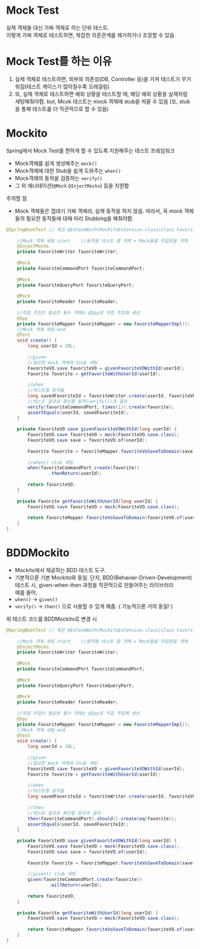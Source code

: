 # Mock Test
실제 객체들 대신 가짜 객체로 하는 단위 테스트.  
이렇게 가짜 객체로 테스트하면, 복잡한 의존관계를 제거하거나 조정할 수 있음.

# Mock Test를 하는 이유
1. 실제 객체로 테스트하면, 외부와 의존성(DB, Controller 등)을 가져 테스트가 무거워짐(테스트 케이스가 많아질수록 오래걸림)  
2. 또, 실제 객체로 테스트하면 예외 상황을 테스트할 때, 해당 예외 상황을 실제처럼 세팅해줘야함. but, Mcok 테스트는 mock 객체에 stub을 씌울 수 있음 (또, stub을 통해 테스트를 더 직관적으로 할 수 있음)

# Mockito
Spring에서 Mock Test를 편하게 할 수 있도록 지원해주는 테스트 프레임워크
- Mock객체를 쉽게 생성해주는 `mock() `
- Mock객체에 대한 Stub을 쉽게 도와주는 `when()`
- Mock객체의 동작을 검증하는 `verify()` 
- 그 외 애너테이션(`@Mock` `@InjectMocks`) 
등을 지원함

주의할 점
- Mock 객체들은 껍데기 가짜 객체라, 실제 동작을 하지 않음. 따라서, 꼭 mock 객체들의 필요한 동작들에 대해 미리 Stubbing을 해줘야함.

```java
@SpringBootTest // 혹은 @ExtendWith(MockitoExtension.class)class FavoriteWriterTest {  
  
    //Mock 객체 세팅 start    //동작을 테스트 할 객체 = Mock들을 주입받을 객체  
    @InjectMocks  
    private FavoriteWriter favoriteWriter;  
  
    @Mock  
    private FavoriteCommandPort favoriteCommandPort;  
  
    @Mock  
    private FavoriteQueryPort favoriteQueryPort;  
  
    @Mock  
    private FavoriteReader favoriteReader;  
  
    //직접 주입이 필요한 필수 객체는 @Spy로 직접 주입해 생성  
    @Spy  
    private FavoriteMapper favoriteMapper = new FavoriteMapperImpl();  
    //Mock 객체 세팅 end  
    @Test  
    void create() {  
        long userId = 10L;  
  
        //given  
        //필요한 mock 객체와 Stub 세팅  
        FavoriteVO.save favoriteVO = givenFavoriteVOWithId(userId);  
        Favorite favorite = getFavoriteWithUserId(userId);  
  
        //when  
        //테스트할 동작들  
        long savedFavoriteId = favoriteWriter.create(userId, favoriteVO);    
        //테스트 결과로 확인할 동작(verify())과 결과  
        verify(favoriteCommandPort, times(1)).create(favorite);  
        assertEquals(userId, savedFavoriteId);  
    }  
  
    private FavoriteVO.save givenFavoriteVOWithId(long userId) {  
        FavoriteVO.save favoriteVO = mock(FavoriteVO.save.class);  
        FavoriteVO.save save = favoriteVO.of(userId);  
  
        Favorite favorite = favoriteMapper.favoriteVoSaveToDomain(save);  
  
        //when() stub 세팅  
        when(favoriteCommandPort.create(favorite))  
                .thenReturn(userId);  
  
        return favoriteVO;  
    }  
  
    private Favorite getFavoriteWithUserId(long userId) {  
        FavoriteVO.save favoriteVO = mock(FavoriteVO.save.class);  
  
        return favoriteMapper.favoriteVoSaveToDomain(favoriteVO.of(userId));  
    }  
}
```
# BDDMockito
- Mockito에서 제공하는 BDD 테스트 도구. 
- 기본적으론 기본 Mockito와 동일. 
단지, BDD(Behavier-Driven-Development) 테스트 시, given-when-then 과정을 직관적으로 만들어주는 라이브러리  
예를 들어,
- `when()` -> `given()`
- `verify()` -> `then()`
으로 사용할 수 있게 해줌. ( 기능적으론 거의 동일! )

위 테스트 코드를 BDDMockito로 변경 시
```java
@SpringBootTest // 혹은 @ExtendWith(MockitoExtension.class)class FavoriteWriterTest {  
  
    //Mock 객체 세팅 start    //동작을 테스트 할 객체 = Mock들을 주입받을 객체  
    @InjectMocks  
    private FavoriteWriter favoriteWriter;  
  
    @Mock  
    private FavoriteCommandPort favoriteCommandPort;  
  
    @Mock  
    private FavoriteQueryPort favoriteQueryPort;  
  
    @Mock  
    private FavoriteReader favoriteReader;  
  
    //직접 주입이 필요한 필수 객체는 @Spy로 직접 주입해 생성  
    @Spy  
    private FavoriteMapper favoriteMapper = new FavoriteMapperImpl();  
    //Mock 객체 세팅 end  
    @Test  
    void create() {  
        long userId = 10L;  
  
        //given  
        //필요한 mock 객체와 Stub 세팅  
        FavoriteVO.save favoriteVO = givenFavoriteVOWithId(userId);  
        Favorite favorite = getFavoriteWithUserId(userId);  
  
        //when  
        //테스트할 동작들  
        long savedFavoriteId = favoriteWriter.create(userId, favoriteVO);  
  
        //then  
        //테스트 결과로 확인할 동작과 결과  
        then(favoriteCommandPort).should().create(eq(favorite));  
        assertEquals(userId, savedFavoriteId);  
    }  
  
    private FavoriteVO.save givenFavoriteVOWithId(long userId) {  
        FavoriteVO.save favoriteVO = mock(FavoriteVO.save.class);  
        FavoriteVO.save save = favoriteVO.of(userId);  
  
        Favorite favorite = favoriteMapper.favoriteVoSaveToDomain(save);  
  
        //given() stub 세팅  
        given(favoriteCommandPort.create(favorite))  
                .willReturn(userId);  
  
        return favoriteVO;  
    }  
  
    private Favorite getFavoriteWithUserId(long userId) {  
        FavoriteVO.save favoriteVO = mock(FavoriteVO.save.class);  
  
        return favoriteMapper.favoriteVoSaveToDomain(favoriteVO.of(userId));  
    }  
}
```